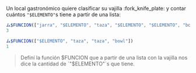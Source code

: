 Un local gastronómico quiere clasificar su vajilla :fork_knife_plate: y contar cuántos `"$ELEMENTO"`s tiene a partir de una lista:

``` javascript
ム$FUNCION(["jarra", "$ELEMENTO", "taza", "$ELEMENTO", "$ELEMENTO", "bowl"])
3

ム$FUNCION(["$ELEMENTO", "taza", "taza", "bowl"])
1
```

> Definí la función $FUNCION que a partir de una lista con la vajilla nos dice la cantidad de `"$ELEMENTO"`s que tiene.